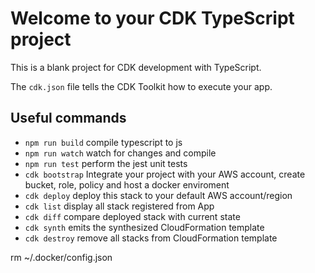 # Welcome to your CDK TypeScript project

This is a blank project for CDK development with TypeScript.

The `cdk.json` file tells the CDK Toolkit how to execute your app.

## Useful commands

* `npm run build`   compile typescript to js
* `npm run watch`   watch for changes and compile
* `npm run test`    perform the jest unit tests
* `cdk bootstrap`   Integrate your project with your AWS account, create bucket, role, policy and host a docker enviroment
* `cdk deploy`      deploy this stack to your default AWS account/region
* `cdk list`        display all stack registered from App
* `cdk diff`        compare deployed stack with current state
* `cdk synth`       emits the synthesized CloudFormation template
* `cdk destroy`     remove all stacks from CloudFormation template

rm  ~/.docker/config.json 
